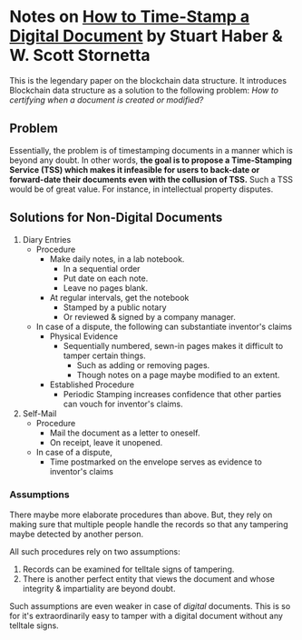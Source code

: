 # Notes on [How to Time-Stamp a Digital Document](https://link.springer.com/article/10.1007/BF00196791) by Stuart Haber & W. Scott Stornetta

This is the legendary paper on the blockchain data structure. It introduces Blockchain data structure as a solution to the following problem: _How to certifying when a document is created or modified?_

## Problem

Essentially, the problem is of timestamping documents in a manner which is beyond any doubt. In other words, **the goal is to propose a Time-Stamping Service (TSS) which makes it infeasible for users to back-date or forward-date their documents even with the collusion of TSS.** Such a TSS would be of great value. For instance, in intellectual property disputes.

## Solutions for Non-Digital Documents

1. Diary Entries
   - Procedure
     - Make daily notes, in a lab notebook.
       - In a sequential order
       - Put date on each note.
       - Leave no pages blank.
     - At regular intervals, get the notebook
       - Stamped by a public notary
       - Or reviewed & signed by a company manager.
   - In case of a dispute, the following can substantiate inventor's claims
     - Physical Evidence
       - Sequentially numbered, sewn-in pages makes it difficult to tamper certain things.
         - Such as adding or removing pages.
         - Though notes on a page maybe modified to an extent.
     - Established Procedure
       - Periodic Stamping increases confidence that other parties can vouch for inventor's claims.
2. Self-Mail
   - Procedure
     - Mail the document as a letter to oneself.
     - On receipt, leave it unopened.
   - In case of a dispute,
     - Time postmarked on the envelope serves as evidence to inventor's claims

### Assumptions

There maybe more elaborate procedures than above. But, they rely on making sure that multiple people handle the records so that any tampering maybe detected by another person.

All such procedures rely on two assumptions:

1. Records can be examined for telltale signs of tampering.
2. There is another perfect entity that views the document and whose integrity & impartiality are beyond doubt.

Such assumptions are even weaker in case of _digital_ documents. This is so for it's extraordinarily easy to tamper with a digital document without any telltale signs.
